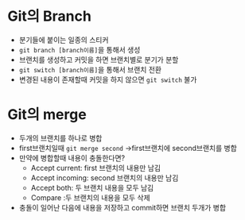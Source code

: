 # Git의 Branch
- 분기들에 붙이는 일종의 스티커
- `git branch [branch이름]`을 통해서 생성
- 브랜치를 생성하고 커밋을 하면 브랜치별로 분기가 분할
- `git switch [branch이름]`을 통해서 브랜치 전환
- 변경된 내용이 존재할때 커밋을 하지 않으면 `git switch` 불가

# Git의 merge
- 두개의 브랜치를 하나로 병합
- first브랜치일때 `git merge second`
->first브랜치에 second브랜치를 병합
- 만약에 병합할때 내용이 충돌한다면?
    - Accept current: first 브랜치의 내용만 남김
    - Accept incoming: second 브랜치의 내용만 남김
    - Accept both: 두 브랜치 내용을 모두 남김
    - Compare :두 브랜치의 내용을 모두 삭제
- 충돌이 일어난 다음에 내용을 저장하고 commit하면 브랜치 두개가 병합